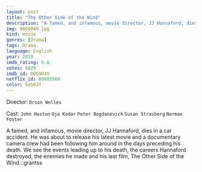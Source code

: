 ```yaml
---
layout: post
title: "The Other Side of the Wind"
description: "A famed, and infamous, movie director, JJ Hannaford, dies in a car accident. He was about to release his latest movie and a documentary camera crew had been following him around in the days preceding his death. We see the events leading up to his death, the careers Hannaford destroyed, the enemies he made and his last film, The Other Side of the Wind..."
img: 0069049.jpg
kind: movie
genres: [Drama]
tags: Drama 
language: English
year: 2018
imdb_rating: 6.8
votes: 5829
imdb_id: 0069049
netflix_id: 80085566
color: 5e503f
---
```

Director: `Orson Welles`  

Cast: `John Huston` `Oja Kodar` `Peter Bogdanovich` `Susan Strasberg` `Norman Foster` 

A famed, and infamous, movie director, JJ Hannaford, dies in a car accident. He was about to release his latest movie and a documentary camera crew had been following him around in the days preceding his death. We see the events leading up to his death, the careers Hannaford destroyed, the enemies he made and his last film, The Other Side of the Wind.::grantss